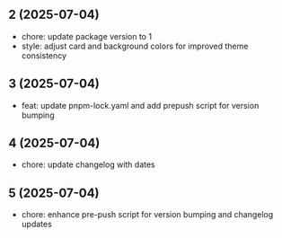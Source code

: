 ## 2 (2025-07-04)

- chore: update package version to 1
- style: adjust card and background colors for improved theme consistency

## 3 (2025-07-04)

- feat: update pnpm-lock.yaml and add prepush script for version bumping

## 4 (2025-07-04)

- chore: update changelog with dates

## 5 (2025-07-04)

- chore: enhance pre-push script for version bumping and changelog updates
